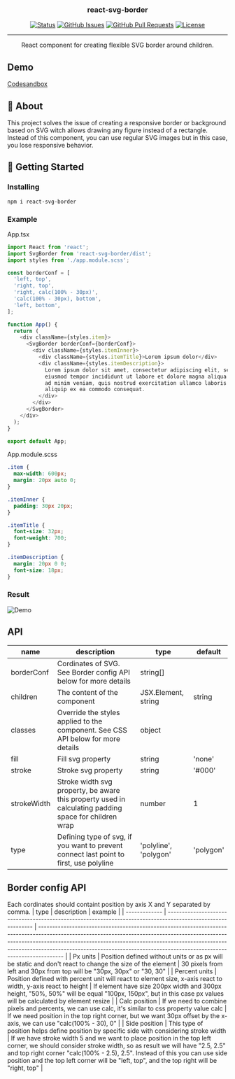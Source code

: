 <h3 align="center">react-svg-border</h3>

<div align="center">

[![Status](https://img.shields.io/badge/status-active-success.svg)]()
[![GitHub Issues](https://img.shields.io/github/issues/lemehovskiy/react-svg-border.svg)](https://github.com/lemehovskiy/react-svg-border/issues)
[![GitHub Pull Requests](https://img.shields.io/github/issues-pr/lemehovskiy/react-svg-border.svg)](https://github.com/lemehovskiy/react-svg-border/pulls)
[![License](https://img.shields.io/badge/license-MIT-blue.svg)](/LICENSE)

</div>

---

<p align="center">
    React component for creating flexible SVG border around children.
    <br> 
</p>

## Demo <a name="demo"></a>

[Codesandbox](https://codesandbox.io/s/react-svg-border-demo-3kgiz?file=/src/App.tsx)

## 🧐 About <a name = "about"></a>

This project solves the issue of creating a responsive border or background based on SVG witch allows drawing any figure instead of a rectangle. Instead of this component, you can use regular SVG images but in this case, you lose responsive behavior.

## 🏁 Getting Started <a name = "getting_started"></a>

### Installing

```
npm i react-svg-border
```

### Example

App.tsx

```js
import React from 'react';
import SvgBorder from 'react-svg-border/dist';
import styles from './app.module.scss';

const borderConf = [
  'left, top',
  'right, top',
  'right, calc(100% - 30px)',
  'calc(100% - 30px), bottom',
  'left, bottom',
];

function App() {
  return (
    <div className={styles.item}>
      <SvgBorder borderConf={borderConf}>
        <div className={styles.itemInner}>
          <div className={styles.itemTitle}>Lorem ipsum dolor</div>
          <div className={styles.itemDescription}>
            Lorem ipsum dolor sit amet, consectetur adipiscing elit, sed do
            eiusmod tempor incididunt ut labore et dolore magna aliqua. Ut enim
            ad minim veniam, quis nostrud exercitation ullamco laboris nisi ut
            aliquip ex ea commodo consequat.
          </div>
        </div>
      </SvgBorder>
    </div>
  );
}

export default App;
```

App.module.scss

```scss
.item {
  max-width: 600px;
  margin: 20px auto 0;
}

.itemInner {
  padding: 30px 20px;
}

.itemTitle {
  font-size: 32px;
  font-weight: 700;
}

.itemDescription {
  margin: 20px 0 0;
  font-size: 18px;
}
```

### Result

![Demo](https://user-images.githubusercontent.com/11173488/141776810-b95c112b-8d03-4db9-a3d2-88a8577b2272.gif)

## API

| name        | description                                                                                           | type                  | default   |
| ----------- | ----------------------------------------------------------------------------------------------------- | --------------------- | --------- |
| borderConf  | Cordinates of SVG. See Border config API below for more details                                       | string[]              |           |
| children    | The content of the component                                                                          | JSX.Element, string   | string    |
| classes     | Override the styles applied to the component. See CSS API below for more details                      | object                |           |
| fill        | Fill svg property                                                                                     | string                | 'none'    |
| stroke      | Stroke svg property                                                                                   | string                | '#000'    |
| strokeWidth | Stroke width svg property, be aware this property used in calculating padding space for children wrap | number                | 1         |
| type        | Defining type of svg, if you want to prevent connect last point to first, use polyline                | 'polyline', 'polygon' | 'polygon' |

## Border config API

Each cordinates should containt position by axis X and Y separated by comma.
| type          | description                                                                                                  | example                                                                                                                                                                                                                                                                                                                           |
| ------------- | ------------------------------------------------------------------------------------------------------------ | --------------------------------------------------------------------------------------------------------------------------------------------------------------------------------------------------------------------------------------------------------------------------------------------------------------------------------- |
| Px units      | Position defined without units or as px will be static and don't react to change the size of the element     | 30 pixels from left and 30px from top will be "30px, 30px" or "30, 30"                                                                                                                                                                                                                                                            |
| Percent units | Position defined with percent unit will react to element size, x-axis react to width, y-axis react to height | If element have size 200px width and 300px height, "50%, 50%" will be equal "100px, 150px", but in this case px values will be calculated by element resize                                                                                                                                                                       |
| Calc position | If we need to combine pixels and percents, we can use calc, it's similar to css property value calc          | If we need position in the top right corner, but we want 30px offset by the x-axis, we can use "calc(100% - 30), 0"                                                                                                                                                                                                               |
| Side position | This type of position helps define position by specific side with considering stroke width                   | If we have stroke width 5 and we want to place position in the top left corner, we should consider stroke width, so as result we will have "2.5, 2.5" and top right corner "calc(100% - 2.5), 2.5". Instead of this you can use side position and the top left corner will be "left, top", and the top right will be "right, top" |

